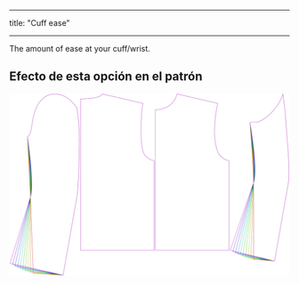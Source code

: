 - - -
title: "Cuff ease"
- - -

The amount of ease at your cuff/wrist.

## Efecto de esta opción en el patrón

![This image shows the effect of this option by superimposing several variants that have a different value for this option](bent_cuffease_sample.svg "Effect of this option on the pattern")
